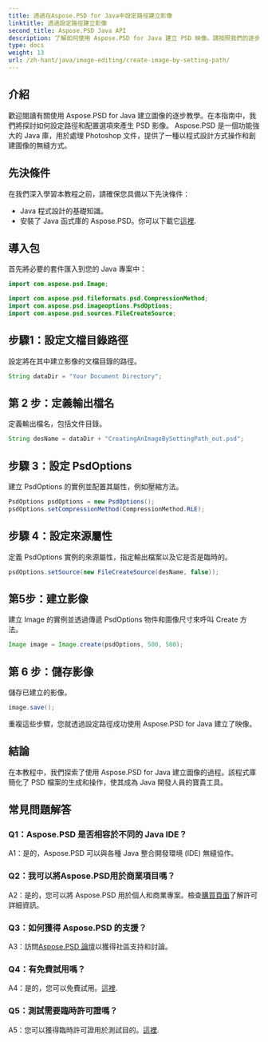 ```yaml
---
title: 透過在Aspose.PSD for Java中設定路徑建立影像
linktitle: 透過設定路徑建立影像
second_title: Aspose.PSD Java API
description: 了解如何使用 Aspose.PSD for Java 建立 PSD 映像。請按照我們的逐步指南進行無縫影像生成。
type: docs
weight: 13
url: /zh-hant/java/image-editing/create-image-by-setting-path/
---
```

## 介紹

歡迎閱讀有關使用 Aspose.PSD for Java 建立圖像的逐步教學。在本指南中，我們將探討如何設定路徑和配置選項來產生 PSD 影像。 Aspose.PSD 是一個功能強大的 Java 庫，用於處理 Photoshop 文件，提供了一種以程式設計方式操作和創建圖像的無縫方式。

## 先決條件

在我們深入學習本教程之前，請確保您具備以下先決條件：

- Java 程式設計的基礎知識。
- 安裝了 Java 函式庫的 Aspose.PSD。你可以下載它[這裡](https://releases.aspose.com/psd/java/).

## 導入包

首先將必要的套件匯入到您的 Java 專案中：

```java
import com.aspose.psd.Image;

import com.aspose.psd.fileformats.psd.CompressionMethod;
import com.aspose.psd.imageoptions.PsdOptions;
import com.aspose.psd.sources.FileCreateSource;

```

## 步驟1：設定文檔目錄路徑

設定將在其中建立影像的文檔目錄的路徑。

```java
String dataDir = "Your Document Directory";
```

## 第 2 步：定義輸出檔名

定義輸出檔名，包括文件目錄。

```java
String desName = dataDir + "CreatingAnImageBySettingPath_out.psd";
```

## 步驟 3：設定 PsdOptions

建立 PsdOptions 的實例並配置其屬性，例如壓縮方法。

```java
PsdOptions psdOptions = new PsdOptions();
psdOptions.setCompressionMethod(CompressionMethod.RLE);
```

## 步驟 4：設定來源屬性

定義 PsdOptions 實例的來源屬性，指定輸出檔案以及它是否是臨時的。

```java
psdOptions.setSource(new FileCreateSource(desName, false));
```

## 第5步：建立影像

建立 Image 的實例並透過傳遞 PsdOptions 物件和圖像尺寸來呼叫 Create 方法。

```java
Image image = Image.create(psdOptions, 500, 500);
```

## 第 6 步：儲存影像

儲存已建立的影像。

```java
image.save();
```

重複這些步驟，您就透過設定路徑成功使用 Aspose.PSD for Java 建立了映像。

## 結論

在本教程中，我們探索了使用 Aspose.PSD for Java 建立圖像的過程。該程式庫簡化了 PSD 檔案的生成和操作，使其成為 Java 開發人員的寶貴工具。

## 常見問題解答

### Q1：Aspose.PSD 是否相容於不同的 Java IDE？

A1：是的，Aspose.PSD 可以與各種 Java 整合開發環境 (IDE) 無縫協作。

### Q2：我可以將Aspose.PSD用於商業項目嗎？

 A2：是的，您可以將 Aspose.PSD 用於個人和商業專案。檢查[購買頁面](https://purchase.aspose.com/buy)了解許可詳細資訊。

### Q3：如何獲得 Aspose.PSD 的支援？

 A3：訪問[Aspose.PSD 論壇](https://forum.aspose.com/c/psd/34)以獲得社區支持和討論。

### Q4：有免費試用嗎？

 A4：是的，您可以免費試用。[這裡](https://releases.aspose.com/).

### Q5：測試需要臨時許可證嗎？

 A5：您可以獲得臨時許可證用於測試目的。[這裡](https://purchase.aspose.com/temporary-license/).